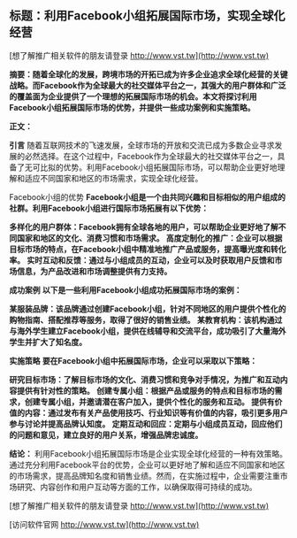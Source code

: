 ## **标题：利用Facebook小组拓展国际市场，实现全球化经营**

[想了解推广相关软件的朋友请登录 http://www.vst.tw](http://www.vst.tw)

**摘要：随着全球化的发展，跨境市场的开拓已成为许多企业追求全球化经营的关键战略。而Facebook作为全球最大的社交媒体平台之一，其强大的用户群体和广泛的覆盖面为企业提供了一个理想的拓展国际市场的机会。本文将探讨利用Facebook小组拓展国际市场的优势，并提供一些成功案例和实施策略。**

**正文：**

**引言**
随着互联网技术的飞速发展，全球市场的开放和交流已成为多数企业寻求发展的必然选择。在这个过程中，Facebook作为全球最大的社交媒体平台之一，具备了无可比拟的优势。利用Facebook小组拓展国际市场，可以帮助企业更好地理解和适应不同国家和地区的市场需求，实现全球化经营。

Facebook小组的优势
**Facebook小组是一个由共同兴趣和目标相似的用户组成的社群。利用Facebook小组进行国际市场拓展有以下优势：**

**多样化的用户群体：Facebook拥有全球各地的用户，可以帮助企业更好地了解不同国家和地区的文化、消费习惯和市场需求。**
**高度定制化的推广：企业可以根据目标市场的特点，在Facebook小组中精准地推广产品或服务，提高曝光度和转化率。**
**实时互动和反馈：通过与小组成员的互动，企业可以及时获取用户反馈和市场信息，为产品改进和市场调整提供有力支持。**

**成功案例**
**以下是一些利用Facebook小组成功拓展国际市场的案例：**

**某服装品牌：该品牌通过创建Facebook小组，针对不同地区的用户提供个性化的购物指南、搭配推荐等服务，取得了很好的销售业绩。**
**某教育机构：该机构通过与海外学生建立Facebook小组，提供在线辅导和交流平台，成功吸引了大量海外学生并扩大了知名度。**

**实施策略**
**要在Facebook小组中拓展国际市场，企业可以采取以下策略：**

**研究目标市场：了解目标市场的文化、消费习惯和竞争对手情况，为推广和互动内容提供有针对性的策略。**
**创建专属小组：根据产品或服务的特点和目标市场的需求，创建专属小组，并邀请潜在客户加入，提供个性化的服务和互动。**
**提供有价值的内容：通过发布有关产品使用技巧、行业知识等有价值的内容，吸引更多用户参与讨论并提高品牌认知度。**
**定期互动和回应：定期与小组成员互动，回应他们的问题和意见，建立良好的用户关系，增强品牌忠诚度。**

**结论：**
利用Facebook小组拓展国际市场是企业实现全球化经营的一种有效策略。通过充分利用Facebook平台的优势，企业可以更好地了解和适应不同国家和地区的市场需求，提高品牌知名度和销售业绩。然而，在实施过程中，企业需要注重市场研究、内容创作和用户互动等方面的工作，以确保取得可持续的成功。

[想了解推广相关软件的朋友请登录 http://www.vst.tw](http://www.vst.tw)


[访问软件官网 http://www.vst.tw](http://www.vst.tw)

